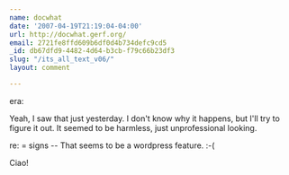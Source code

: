 ```yaml
---
name: docwhat
date: '2007-04-19T21:19:04-04:00'
url: http://docwhat.gerf.org/
email: 2721fe8ffd609b6df0d4b734defc9cd5
_id: db67dfd9-4482-4d64-b3cb-f79c66b23df3
slug: "/its_all_text_v06/"
layout: comment

---
```


era:

Yeah, I saw that just yesterday.  I don't know why it happens, but I'll try to figure it out.  It seemed to be harmless, just unprofessional looking.

re: = signs -- That seems to be a wordpress feature. :-(

Ciao!
